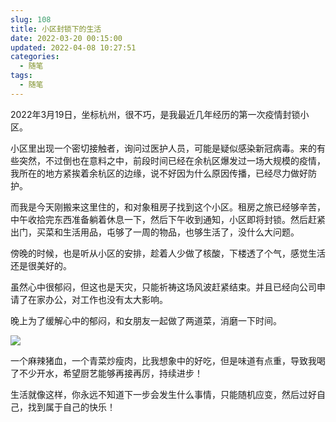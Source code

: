 ```yaml
---
slug: 108
title: 小区封锁下的生活
date: 2022-03-20 00:15:00
updated: 2022-04-08 10:27:51
categories: 
  - 随笔
tags: 
  - 随笔
---
```




2022年3月19日，坐标杭州，很不巧，是我最近几年经历的第一次疫情封锁小区。

<!-- more -->

小区里出现一个密切接触者，询问过医护人员，可能是疑似感染新冠病毒。来的有些突然，不过倒也在意料之中，前段时间已经在余杭区爆发过一场大规模的疫情，我所在的地方紧挨着余杭区的边缘，说不好因为什么原因传播，已经尽力做好防护。

而我是今天刚搬来这里住的，和对象租房子找到这个小区。租房之旅已经够辛苦，中午收拾完东西准备躺着休息一下，然后下午收到通知，小区即将封锁。然后赶紧出门，买菜和生活用品，屯够了一周的物品，也够生活了，没什么大问题。

傍晚的时候，也是听从小区的安排，趁着人少做了核酸，下楼透了个气，感觉生活还是很美好的。

虽然心中很郁闷，但这也是天灾，只能祈祷这场风波赶紧结束。并且已经向公司申请了在家办公，对工作也没有太大影响。

晚上为了缓解心中的郁闷，和女朋友一起做了两道菜，消磨一下时间。

![](https://imgurl.zburu.com/images/2022/03/22/6bbe2709857fc17f559eeacd3c7d4f58.png)

一个麻辣猪血，一个青菜炒瘦肉，比我想象中的好吃，但是味道有点重，导致我喝了不少开水，希望厨艺能够再接再厉，持续进步！

生活就像这样，你永远不知道下一步会发生什么事情，只能随机应变，然后过好自己，找到属于自己的快乐！
